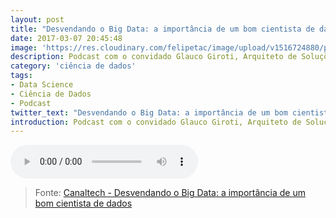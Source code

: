 ```yaml
---
layout: post
title: "Desvendando o Big Data: a importância de um bom cientista de dados"
date: 2017-03-07 20:45:48
image: 'https://res.cloudinary.com/felipetac/image/upload/v1516724880/podcast_qyv37h.png'
description: Podcast com o convidado Glauco Giroti, Arquiteto de Soluções Analíticas da IBM falando um pouco sobre a importância de um bom ciêntista de dados
category: 'ciência de dados'
tags:
- Data Science
- Ciência de Dados
- Podcast 
twitter_text: "Desvendando o Big Data: a importância de um bom cientista de dados"
introduction: Podcast com o convidado Glauco Giroti, Arquiteto de Soluções Analíticas da IBM falando um pouco sobre a importância de um bom ciêntista de dados
---
```


<audio controls>
  <source src="https://res.cloudinary.com/felipetac/video/upload/v1516739451/desvendando-o-big-data-a-importancia-de-um-bom-cientista-de-dados-1976_pffzig.mp3" type="audio/mpeg">
Seu browser não suporta elementos de áudio.
</audio>

>Fonte: [Canaltech - Desvendando o Big Data: a importância de um bom cientista de dados](https://canaltech.com.br/podcast/desvendando-o-big-data/desvendando-o-big-data-a-importancia-de-um-bom-cientista-de-dados-1976/)
